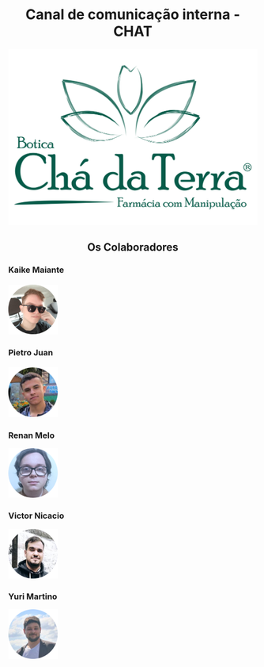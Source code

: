 <h1 align = "center">
     Canal de comunicação interna - CHAT
</h1>

<p align = "center">
    <img src="midia/readme/logocha.png" alt="Bótica Chá da Terra" style="width:600px">
</p>

<h2 align = "center">
    Os Colaboradores
</h2>

<h3 align = "left"> Kaike Maiante <br><br><img src="midia/readme/Kaike.png" alt="Kaike" style="width:100px;"/></h3> 

<h3 align = "left"> Pietro Juan <br><br><img src="midia/readme/Pietro.png" alt="Pietro" style="width:100px;"/></h3>

### Renan Melo
<img src="midia/readme/Renan.png" alt="Renan" style="width:100px;"/>

### Victor Nicacio
<img src="midia/readme/Victor.png" alt="Victor" style="width:100px;"/>

### Yuri Martino
<img src="midia/readme/Yuri.png" alt="Yuri" style="width:100px;"/>